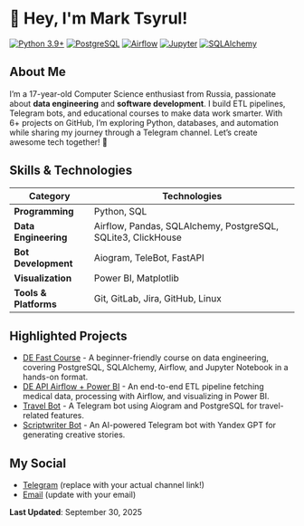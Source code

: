 # 👋 Hey, I'm Mark Tsyrul!

[![Python 3.9+](https://img.shields.io/badge/Python-3.9%2B-blue.svg)](https://www.python.org/downloads/)
[![PostgreSQL](https://img.shields.io/badge/PostgreSQL-12%2B-purple.svg)](https://www.postgresql.org/)
[![Airflow](https://img.shields.io/badge/Apache%20Airflow-2.7%2B-orange.svg)](https://airflow.apache.org/)
[![Jupyter](https://img.shields.io/badge/Jupyter%20Notebook-green.svg)](https://jupyter.org/)
[![SQLAlchemy](https://img.shields.io/badge/SQLAlchemy-2.0%2B-red.svg)](https://www.sqlalchemy.org/)

## About Me

I’m a 17-year-old Computer Science enthusiast from Russia, passionate about **data engineering** and **software development**. I build ETL pipelines, Telegram bots, and educational courses to make data work smarter. With 6+ projects on GitHub, I’m exploring Python, databases, and automation while sharing my journey through a Telegram channel. Let’s create awesome tech together! 🚀

## Skills & Technologies

| Category             | Technologies                            |
|---------------------|-----------------------------------------|
| **Programming**     | Python, SQL                            |
| **Data Engineering**| Airflow, Pandas, SQLAlchemy, PostgreSQL, SQLite3, ClickHouse |
| **Bot Development** | Aiogram, TeleBot, FastAPI              |
| **Visualization**   | Power BI, Matplotlib                   |
| **Tools & Platforms**| Git, GitLab, Jira, GitHub, Linux       |

## Highlighted Projects

- [DE Fast Course](https://github.com/TsMark01/DE_FAST_COURSE) - A beginner-friendly course on data engineering, covering PostgreSQL, SQLAlchemy, Airflow, and Jupyter Notebook in a hands-on format.
- [DE API Airflow + Power BI](https://github.com/TsMark01/DE_api_airflow_project_pbi) - An end-to-end ETL pipeline fetching medical data, processing with Airflow, and visualizing in Power BI.
- [Travel Bot](https://github.com/TsMark01/travel_bot) - A Telegram bot using Aiogram and PostgreSQL for travel-related features.
- [Scriptwriter Bot](https://github.com/TsMark01/Bot_Scriptwriter) - An AI-powered Telegram bot with Yandex GPT for generating creative stories.

## My Social

- [Telegram](https://t.me/your_channel) (replace with your actual channel link!)
- [Email](mailto:your.email@example.com) (update with your email)

**Last Updated**: September 30, 2025
